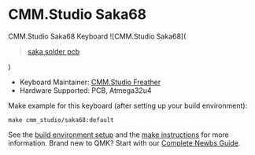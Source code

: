 # CMM.Studio Saka68

CMM.Studio Saka68 Keyboard
![CMM.Studio Saka68](<blockquote class="imgur-embed-pub" lang="en" data-id="a/jwmyRoq"  ><a href="//imgur.com/a/jwmyRoq">saka solder pcb</a></blockquote><script async src="//s.imgur.com/min/embed.js" charset="utf-8"></script>)
* Keyboard Maintainer: [CMM.Studio Freather](https://github.com/CMMS-Freather)
* Hardware Supported: PCB, Atmega32u4

Make example for this keyboard (after setting up your build environment):

    make cmm_studio/saka68:default

See the [build environment setup](https://docs.qmk.fm/#/getting_started_build_tools) and the [make instructions](https://docs.qmk.fm/#/getting_started_make_guide) for more information. Brand new to QMK? Start with our [Complete Newbs Guide](https://docs.qmk.fm/#/newbs).
